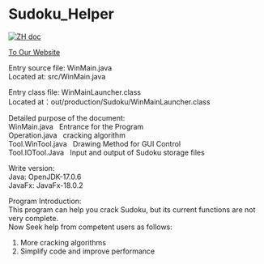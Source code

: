 # Sudoku_Helper

<p>
  <a href="README_ZH.md"><img src="https://img.shields.io/badge/文档-中文版-white.svg" alt="ZH doc"/></a>
</p>

[To Our Website](https://codeforfree.kesug.com/productions/sudoku)

Entry source file: WinMain.java\
Located at: src/WinMain.java

Entry class file: WinMainLauncher.class\
Located at：out/production/Sudoku/WinMainLauncher.class

Detailed purpose of the document:\
WinMain.java &nbsp; Entrance for the Program \
Operation.java &nbsp; cracking algorithm \
Tool.WinTool.java &nbsp; Drawing Method for GUI Control\
Tool.IOTool.Java &nbsp; Input and output of Sudoku storage files

Write version: \
Java:   OpenJDK-17.0.6 \
JavaFx: JavaFx-18.0.2

Program Introduction: \
This program can help you crack Sudoku, 
but its current functions are not very complete. \
Now Seek help from competent users as follows:
  1. More cracking algorithms
  2. Simplify code and improve performance
